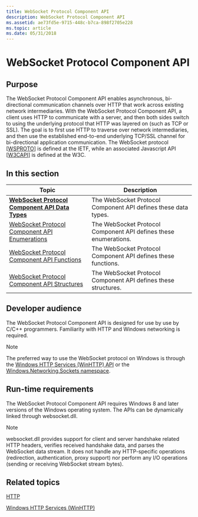 ```yaml
---
title: WebSocket Protocol Component API
description: WebSocket Protocol Component API
ms.assetid: ae73fd5e-9715-448c-b7ca-898f2705e228
ms.topic: article
ms.date: 05/31/2018
---
```


# WebSocket Protocol Component API

## Purpose

The WebSocket Protocol Component API enables asynchronous, bi-directional communication channels over HTTP that work across existing network intermediaries. With the WebSocket Protocol Component API, a client uses HTTP to communicate with a server, and then both sides switch to using the underlying protocol that HTTP was layered on (such as TCP or SSL). The goal is to first use HTTP to traverse over network intermediaries, and then use the established end-to-end underlying TCP/SSL channel for bi-directional application communication. The WebSocket protocol \[[WSPROTO](https://tools.ietf.org/html/rfc6455)\] is defined at the IETF, while an associated Javascript API \[[W3CAPI](https://dev.w3.org/html5/websockets/)\] is defined at the W3C.

## In this section



| Topic                                                                                                          | Description                                                                 |
|----------------------------------------------------------------------------------------------------------------|-----------------------------------------------------------------------------|
| [**WebSocket Protocol Component API Data Types**](web-socket-protocol-component-api-data-types.md)<br/> | The WebSocket Protocol Component API defines these data types.<br/>   |
| [WebSocket Protocol Component API Enumerations](web-socket-protocol-component-api-enumerations.md)<br/> | The WebSocket Protocol Component API defines these enumerations.<br/> |
| [WebSocket Protocol Component API Functions](web-socket-protocol-component-api-functions.md)<br/>       | The WebSocket Protocol Component API defines these functions.<br/>    |
| [WebSocket Protocol Component API Structures](web-socket-protocol-component-api-structures.md)<br/>     | The WebSocket Protocol Component API defines these structures.<br/>   |



 

## Developer audience

The WebSocket Protocol Component API is designed for use by use by C/C++ programmers. Familiarity with HTTP and Windows networking is required.

> [!Note]  
> The preferred way to use the WebSocket protocol on Windows is through the [Windows HTTP Services (WinHTTP) API](/windows/desktop/WinHttp/winhttp-start-page) or the [Windows.Networking.Sockets namespace](/uwp/api/Windows.Networking.Sockets).

 

## Run-time requirements

The WebSocket Protocol Component API requires Windows 8 and later versions of the Windows operating system. The APIs can be dynamically linked through websocket.dll.

> [!Note]  
> websocket.dll provides support for client and server handshake related HTTP headers, verifies received handshake data, and parses the WebSocket data stream. It does not handle any HTTP-specific operations (redirection, authentication, proxy support) nor perform any I/O operations (sending or receiving WebSocket stream bytes).

 

## Related topics

<dl> <dt>

[HTTP](/windows/desktop/Http/http-api-start-page)
</dt> <dt>

[Windows HTTP Services (WinHTTP)](/windows/desktop/WinHttp/winhttp-start-page)
</dt> </dl>

 


